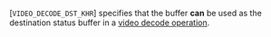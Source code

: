 [`VIDEO_DECODE_DST_KHR`] specifies that the buffer
 **can**  be used as the destination status buffer in a
[video decode operation](https://www.khronos.org/registry/vulkan/specs/1.3-extensions/html/vkspec.html#video-decode-operations).